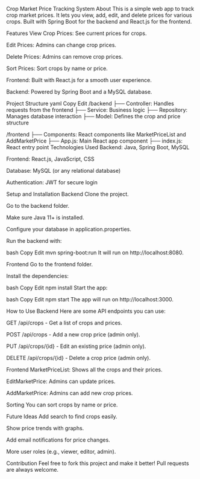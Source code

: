 Crop Market Price Tracking System
About
This is a simple web app to track crop market prices. It lets you view, add, edit, and delete prices for various crops. Built with Spring Boot for the backend and React.js for the frontend.

Features
View Crop Prices: See current prices for crops.

Edit Prices: Admins can change crop prices.

Delete Prices: Admins can remove crop prices.

Sort Prices: Sort crops by name or price.

Frontend: Built with React.js for a smooth user experience.

Backend: Powered by Spring Boot and a MySQL database.

Project Structure
yaml
Copy
Edit
/backend
    ├── Controller: Handles requests from the frontend
    ├── Service: Business logic
    ├── Repository: Manages database interaction
    ├── Model: Defines the crop and price structure

/frontend
    ├── Components: React components like MarketPriceList and AddMarketPrice
    ├── App.js: Main React app component
    ├── index.js: React entry point
Technologies Used
Backend: Java, Spring Boot, MySQL

Frontend: React.js, JavaScript, CSS

Database: MySQL (or any relational database)

Authentication: JWT for secure login

Setup and Installation
Backend
Clone the project.

Go to the backend folder.

Make sure Java 11+ is installed.

Configure your database in application.properties.

Run the backend with:

bash
Copy
Edit
mvn spring-boot:run
It will run on http://localhost:8080.

Frontend
Go to the frontend folder.

Install the dependencies:

bash
Copy
Edit
npm install
Start the app:

bash
Copy
Edit
npm start
The app will run on http://localhost:3000.

How to Use
Backend
Here are some API endpoints you can use:

GET /api/crops - Get a list of crops and prices.

POST /api/crops - Add a new crop price (admin only).

PUT /api/crops/{id} - Edit an existing price (admin only).

DELETE /api/crops/{id} - Delete a crop price (admin only).

Frontend
MarketPriceList: Shows all the crops and their prices.

EditMarketPrice: Admins can update prices.

AddMarketPrice: Admins can add new crop prices.

Sorting
You can sort crops by name or price.

Future Ideas
Add search to find crops easily.

Show price trends with graphs.

Add email notifications for price changes.

More user roles (e.g., viewer, editor, admin).

Contribution
Feel free to fork this project and make it better! Pull requests are always welcome.
